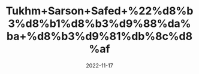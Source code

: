 ---
title: 'Tukhm+Sarson+Safed+%22%d8%b3%d8%b1%d8%b3%d9%88%da%ba+%d8%b3%d9%81%db%8c%d8%af'
date: '2022-11-17' 
metatag: '' 
inventory: '0' 
draft: false 
# meta description 
shortDescripton: 'Yellow+Mustard+Seeds%22+Benefits+of+mustard+seeds%2c+from+treating+migraine%2c+easing+respiratory+congestion%2c+hydrating+the+skin%2c+to+slowing+down+aging+signs.'
description: 'Seed+%d8%aa%d8%ae%d9%85++%d8%a8%db%8c%d8%ac'
longdescription: ''
tags: ''
brand: ''
subCategory: ''
unit: '250 gm-Pk'
sellCount: '0'
featured: True
# product Price
price: '150.0'
# Product Short Description
shortDescription: 'Yellow+Mustard+Seeds%22+Benefits+of+mustard+seeds%2c+from+treating+migraine%2c+easing+respiratory+congestion%2c+hydrating+the+skin%2c+to+slowing+down+aging+signs.'
productID: '6B097591-952C-ED11-9968-005056B3A416'
type: 'products'
category: 'Seed+%d8%aa%d8%ae%d9%85++%d8%a8%db%8c%d8%ac' 
thumnailproduct: 'https://eraconnect.blob.core.windows.net/product-images/aminsaddiquidawakhana/6B097591-952C-ED11-9968-005056B3A416.webp' 
images:
  - image: 'https://eraconnect.blob.core.windows.net/product-images/aminsaddiquidawakhana/6B097591-952C-ED11-9968-005056B3A416.webp'  
Variants:
---
